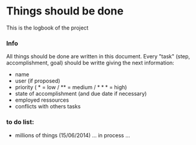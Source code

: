 Things should be done
=====================
This is the logbook of the project

### Info
All things should be done are written in this document.
Every "task" (step, accomplishment, goal) should be writte giving the next information:
- name
- user (if proposed)
- priority ( $*$ = low / $**$ = medium / $***$ = high)
- state of accomplishment (and due date if necessary)
- employed ressources
- conflicts with others tasks

### to do list:
- millions of things (15/06/2014)
... in process ...
